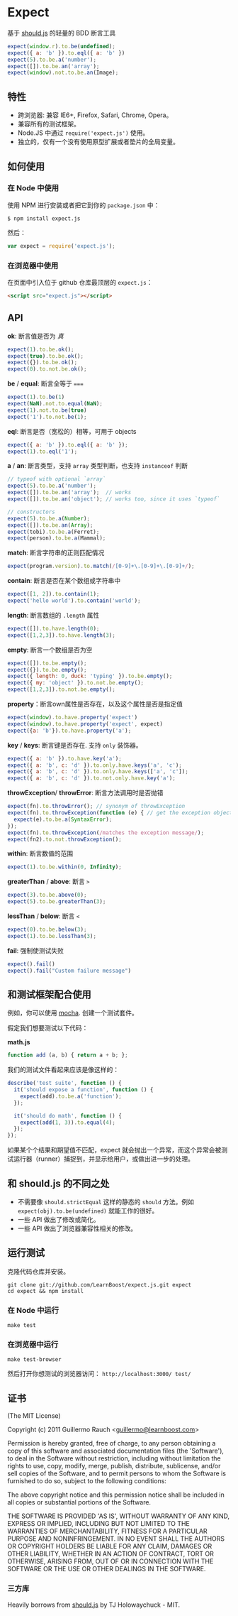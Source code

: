 # Expect

基于 [should.js](http://github.com/visionmedia/should.js) 的轻量的 BDD 断言工具

```js
expect(window.r).to.be(undefined);
expect({ a: 'b' }).to.eql({ a: 'b' })
expect(5).to.be.a('number');
expect([]).to.be.an('array');
expect(window).not.to.be.an(Image);
```

## 特性

- 跨浏览器: 兼容 IE6+, Firefox, Safari, Chrome, Opera。
- 兼容所有的测试框架。
- Node.JS 中通过 `require('expect.js')` 使用。
- 独立的，仅有一个没有使用原型扩展或者垫片的全局变量。

## 如何使用

### 在 Node 中使用

使用 NPM 进行安装或者把它到你的 `package.json` 中：

```
$ npm install expect.js
```

然后：

```js
var expect = require('expect.js');
```

### 在浏览器中使用

在页面中引入位于 github 仓库最顶层的 `expect.js`：

```html
<script src="expect.js"></script>
```

## API

**ok**: 断言值是否为 _真_ 

```js
expect(1).to.be.ok();
expect(true).to.be.ok();
expect({}).to.be.ok();
expect(0).to.not.be.ok();
```

**be** / **equal**: 断言全等于 `===`

```js
expect(1).to.be(1)
expect(NaN).not.to.equal(NaN);
expect(1).not.to.be(true)
expect('1').to.not.be(1);
```

**eql**: 断言是否（宽松的）相等，可用于 objects 

```js
expect({ a: 'b' }).to.eql({ a: 'b' });
expect(1).to.eql('1');
```

**a** / **an**: 断言类型，支持 `array` 类型判断，也支持 `instanceof` 判断

```js
// typeof with optional `array`
expect(5).to.be.a('number');
expect([]).to.be.an('array');  // works
expect([]).to.be.an('object'); // works too, since it uses `typeof`

// constructors
expect(5).to.be.a(Number);
expect([]).to.be.an(Array);
expect(tobi).to.be.a(Ferret);
expect(person).to.be.a(Mammal);
```

**match**: 断言字符串的正则匹配情况

```js
expect(program.version).to.match(/[0-9]+\.[0-9]+\.[0-9]+/);
```

**contain**: 断言是否在某个数组或字符串中

```js
expect([1, 2]).to.contain(1);
expect('hello world').to.contain('world');
```

**length**: 断言数组的 `.length` 属性

```js
expect([]).to.have.length(0);
expect([1,2,3]).to.have.length(3);
```

**empty**: 断言一个数组是否为空

```js
expect([]).to.be.empty();
expect({}).to.be.empty();
expect({ length: 0, duck: 'typing' }).to.be.empty();
expect({ my: 'object' }).to.not.be.empty();
expect([1,2,3]).to.not.be.empty();
```

**property**：断言own属性是否存在，以及这个属性是否是指定值

```js
expect(window).to.have.property('expect')
expect(window).to.have.property('expect', expect)
expect({a: 'b'}).to.have.property('a');
```

**key** / **keys**: 断言键是否存在. 支持 `only` 装饰器。

```js
expect({ a: 'b' }).to.have.key('a');
expect({ a: 'b', c: 'd' }).to.only.have.keys('a', 'c');
expect({ a: 'b', c: 'd' }).to.only.have.keys(['a', 'c']);
expect({ a: 'b', c: 'd' }).to.not.only.have.key('a');
```

**throwException**/ **throwError**: 断言方法调用时是否抛错

```js
expect(fn).to.throwError(); // synonym of throwException
expect(fn).to.throwException(function (e) { // get the exception object
  expect(e).to.be.a(SyntaxError);
});
expect(fn).to.throwException(/matches the exception message/);
expect(fn2).to.not.throwException();
```

**within**: 断言数值的范围

```js
expect(1).to.be.within(0, Infinity);
```

**greaterThan** / **above**: 断言 `>`

```js
expect(3).to.be.above(0);
expect(5).to.be.greaterThan(3);
```

**lessThan** / **below**: 断言 `<`

```js
expect(0).to.be.below(3);
expect(1).to.be.lessThan(3);
```

**fail**: 强制使测试失败

```js
expect().fail()
expect().fail("Custom failure message")
```

## 和测试框架配合使用

例如，你可以使用
[mocha](http://github.com/visionmedia/mocha).
创建一个测试套件。

假定我们想要测试以下代码：

**math.js**

```js
function add (a, b) { return a + b; };
```

我们的测试文件看起来应该是像这样的：

```js
describe('test suite', function () {
  it('should expose a function', function () {
    expect(add).to.be.a('function');
  });

  it('should do math', function () {
    expect(add(1, 3)).to.equal(4);
  });
});
```

如果某个个结果和期望值不匹配，expect 就会抛出一个异常，而这个异常会被测试运行器（runner）捕捉到，并显示给用户，或做出进一步的处理。

## 和 should.js 的不同之处

- 不需要像 `should.strictEqual` 这样的静态的 `should` 方法。例如 `expect(obj).to.be(undefined)` 就能工作的很好。
- 一些 API 做出了修改或简化。
- 一些 API 做出了浏览器兼容性相关的修改。

## 运行测试

克隆代码仓库并安装。

```
git clone git://github.com/LearnBoost/expect.js.git expect
cd expect && npm install
```

### 在 Node 中运行

`make test`

### 在浏览器中运行

`make test-browser`

然后打开你想测试的浏览器访问： `http://localhost:3000/ test/`

## 证书

(The MIT License)

Copyright (c) 2011 Guillermo Rauch &lt;guillermo@learnboost.com&gt;

Permission is hereby granted, free of charge, to any person obtaining
a copy of this software and associated documentation files (the
'Software'), to deal in the Software without restriction, including
without limitation the rights to use, copy, modify, merge, publish,
distribute, sublicense, and/or sell copies of the Software, and to
permit persons to whom the Software is furnished to do so, subject to
the following conditions:

The above copyright notice and this permission notice shall be
included in all copies or substantial portions of the Software.

THE SOFTWARE IS PROVIDED 'AS IS', WITHOUT WARRANTY OF ANY KIND,
EXPRESS OR IMPLIED, INCLUDING BUT NOT LIMITED TO THE WARRANTIES OF
MERCHANTABILITY, FITNESS FOR A PARTICULAR PURPOSE AND NONINFRINGEMENT.
IN NO EVENT SHALL THE AUTHORS OR COPYRIGHT HOLDERS BE LIABLE FOR ANY
CLAIM, DAMAGES OR OTHER LIABILITY, WHETHER IN AN ACTION OF CONTRACT,
TORT OR OTHERWISE, ARISING FROM, OUT OF OR IN CONNECTION WITH THE
SOFTWARE OR THE USE OR OTHER DEALINGS IN THE SOFTWARE.

### 三方库

Heavily borrows from [should.js](http://github.com/visionmedia/should.js) by TJ
Holowaychuck - MIT.